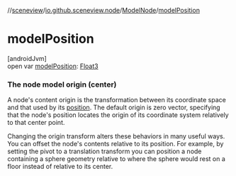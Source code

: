 //[sceneview](../../../index.md)/[io.github.sceneview.node](../index.md)/[ModelNode](index.md)/[modelPosition](model-position.md)

# modelPosition

[androidJvm]\
open var [modelPosition](model-position.md): [Float3](../../dev.romainguy.kotlin.math/-float3/index.md)

###  The node model origin (center)

A node's content origin is the transformation between its coordinate space and that used by its [position](../../../../sceneview/io.github.sceneview.node/-model-node/position.md). The default origin is zero vector, specifying that the node's position locates the origin of its coordinate system relatively to that center point.

Changing the origin transform alters these behaviors in many useful ways. You can offset the node's contents relative to its position. For example, by setting the pivot to a translation transform you can position a node containing a sphere geometry relative to where the sphere would rest on a floor instead of relative to its center.
